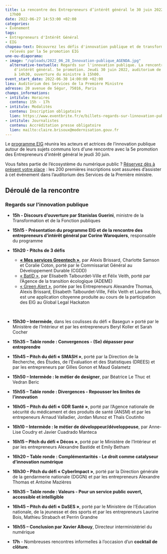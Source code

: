```yaml
---
title: La rencontre des Entrepreneurs d’intérêt général le 30 juin 2022 de 15h00 à
  17h00
date: 2022-06-27 14:53:00 +02:00
categories:
- Évènement
tags:
- Entrepreneurs d'Intérêt Général
- EIG
chapeau-text: Découvrez les défis d'innovation publique et de transformation numérique
  relevés par la 5e promotion EIG
une-ou-diaporama:
- image: "/uploads/2022_06_28_Innovation-publique_AGENDA.jpg"
  alternative-textuelle: Regards sur l'innovation publique. La rencontre des Entrepreneurs
    d'intérêt général. 5e promotion. Jeudi 30 juin 2022, auditorium de Ségur. Accueil
    à 14h30, ouverture du ministre à 15h00.
event_start_date: 2022-06-30 14:00:00 +02:00
lieu: Auditorium des Services de la Première Ministre
adresse: 20 avenue de Ségur, 75016, Paris
champs_informations:
- intitule: Horaires
  contenu: 15h - 17h
- intitule: Modalités
  contenu: Inscription obligatoire
  lien: https://www.eventbrite.fr/e/billets-regards-sur-linnovation-publique-la-rencontre-des-eig-5eme-promotion-355020906087
- intitule: Journalistes
  contenu: Accréditation presse obligatoire
  lien: mailto:claire.brisoux@modernisation.gouv.fr
---
```


Le [programme EIG](https://eig.etalab.gouv.fr/) réunira les acteurs et actrices de l’innovation publique autour de leurs sujets communs lors d'une rencontre avec la 5e promotion des Entrepreneurs d'intérêt général le jeudi 30 juin.

Vous faites partie de l’écosystème du numérique public ? [Réservez dès à présent votre place](https://www.eventbrite.fr/e/billets-regards-sur-linnovation-publique-la-rencontre-des-eig-5eme-promotion-355020906087) : les 200 premières inscriptions sont assurées d’assister à cet événement dans l’auditorium des Services de la Première ministre.

## Déroulé de la rencontre

### **Regards sur l'innovation publique**

* **15h - Discours d’ouverture par Stanislas Guerini**, ministre de la Transformation et de la Fonction publiques

* **15h15 - Présentation du programme EIG et de la rencontre des entrepreneurs d’intérêt général par Corine Waroquiers**, responsable du programme

* **15h20 - Pitchs de 3 défis**
  * [**« Mes services Greentech »**](https://eig.etalab.gouv.fr/defis/mes-services-greentech/), par Alexis Brissard, Charlotte Samson et Coralie Coton, porté par le Commissariat Général au Développement Durable (CGDD) 
  * [« BatID »](https://eig.etalab.gouv.fr/defis/batid/), par Elisabeth Talbourdet-Ville et Félix Veith, porté par l’Agence de la transition écologique (ADEME) 
  * [« Green Alert »](https://www.linkedin.com/pulse/retour-sur-le-global-legal-hackathon-2022-%C3%A0-paris-geoffrey-delcroix/?originalSubdomain=fr), portée par les Entrepreneurs Alexandre Thomas, Alexis Brissard, Elisabeth Talbourdet-Ville, Félix Veith et Laurine Bois, est une application citoyenne produite au cours de la participation des EIG au Global Legal Hackaton 
<br>

* **15h30 – Intermède**, dans les coulisses du défi « Basegun » porté par le Ministère de l’Intérieur et par les entrepreneurs Beryl Koller et Sarah Cocher 

* **15h35 – Table ronde : Convergences - (Se) dépasser pour entreprendre**

* **15h45 – Pitch du défi « SMASH »**, porté par la Direction de la Recherche, des Études, de l’Évaluation et des Statistiques (DREES) et par les entrepreneurs par Gilles Gonon et Maud Galametz 

* **15h50 – Intermède : le métier de designer**, par Béatrice Le Thuc et Vedran Beric

* **15h55 – Table ronde : Divergences - Repousser les limites de l’innovation**

* **16h05 – Pitch du défi « GDR Santé »**, porté par l’Agence nationale de sécurité du médicament et des produits de santé (ANSM) et par les entrepeneurs Arnaud Valladier, Jordan Munoz et Thaïs Coutinho

* **16h10 – Intermède : le métier de développeur/développeuse**, par Anne-Lise Coudry et Javier Cuadrado Manteca

* **16h15 – Pitch du défi « Décos »**, porté par le Ministère de l’Intérieur et par les entrepreneurs Alexandre Bastide et Emily Betham

* **16h20 – Table ronde : Complémentarités - Le droit comme catalyseur d’innovation numérique**

* **16h30 – Pitch du défi « CyberImpact »**, porté par la Direction générale de la gendarmerie nationale (DGGN) et par les entrepreneurs Alexandre Thomas et Antoine Mazières

* **16h35 – Table ronde : Valeurs - Pour un service public ouvert, accessible et intelligible**

* **16h45 – Pitch du défi « DaSES »**, porté par le Ministère de l’Education nationale, de la jeunesse et des sports et par les entrepreneurs Laurine Bois, Mathieu Strabach et Perrin Grandne

* **16h55 – Conclusion par Xavier Albouy**, Directeur interministériel du numérique

* **17h** - Nombreuses rencontres informelles à l’occasion d’un **cocktail de clôture**.